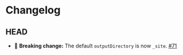 # Changelog

## HEAD

- 🚨 **Breaking change:** The default `outputDirectory` is now `_site`. [#71](https://github.com/mapbox/underreact/issues/71)
